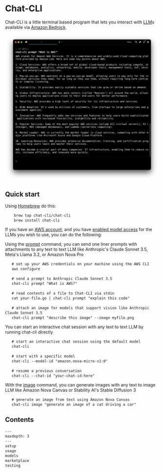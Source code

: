 # Chat-CLI

Chat-CLI is a little terminal based program that lets you interact with [LLM](#models)s available via [Amazon Bedrock](https://aws.amazon.com/bedrock).

![Chat-CLI in action!](images/index-01.png)

## Quick start

Using [Homebrew](https://brew.sh/) do this:

```shell
    brew tap chat-cli/chat-cli
    brew install chat-cli
```

If you have an [AWS account](#prereqs), and you have [enabled model access](#prereqs) for the LLMs you wish to use, you can do the following:

Using the [prompt](#prompt) command, you can send one liner prompts with attachments to any text to text LLM like Anthropic's Claude Sonnet 3.5, Meta's Llama 3.2, or Amazon Nova Pro

```shell
   # set up your AWS credentials on your machine using the AWS CLI
   aws configure

   # send a prompt to Anthropic Claude Sonnet 3.5
   chat-cli prompt "What is AWS?"

   # read contents of a file to Chat-CLI via stdin
   cat your-file.go | chat-cli prompt "explain this code"

   # attach an image for models that support vision like Anthropic Claude Sonnet 3.5
   chat-cli prompt "describe this image" --image myfile.png
```

You can start an interactive chat session with any text to text LLM by running chat-cli directly

```shell
   # start an interactive chat session using the default model
   chat-cli
   
   # start with a specific model
   chat-cli --model-id "amazon.nova-micro-v1:0"
   
   # resume a previous conversation
   chat-cli --chat-id "your-chat-id-here"
```

With the [image](#image) command, you can generate images with any text to image LLM like Amazon Nova Canvas or Stability AI's Stable Diffusion 3

```shell
   # generate an image from text using Amazon Nova Canvas
   chat-cli image "generate an image of a cat driving a car"
```

## Contents

```{toctree}
---
maxdepth: 3
---
setup
usage
models
marketplace
testing
```